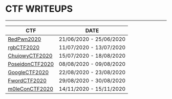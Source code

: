 # CTF WRITEUPS


---

| CTF | DATE |
| -----| ---------
| [RedPwn2020] | 21/06/2020 - 25/06/2020 |
| [rgbCTF2020] | 11/07/2020 - 13/07/2020 |
| [ChujowyCTF2020] | 15/07/2020 - 18/08/2020 |
| [PoseidonCTF2020] | 08/08/2020 - 09/08/2020 |
| [GoogleCTF2020] | 22/08/2020 - 23/08/2020 |
| [FwordCTF2020] | 29/08/2020 - 30/08/2020 |
| [m0leConCTF2020] | 14/11/2020 - 15/11/2020 |


[RedPwn2020]: <RedpwnCTF2020>
[rgbCTF2020]: <rgbCTF2020>
[ChujowyCTF2020]: <ChujowyCTF2020>
[PoseidonCTF2020]: <PoseidonCTF2020>
[GoogleCTF2020]: <GoogleCTF2020>
[FwordCTF2020]: <FwordCTF2020>
[m0leConCTF2020]: <m0leConCTF2020>
